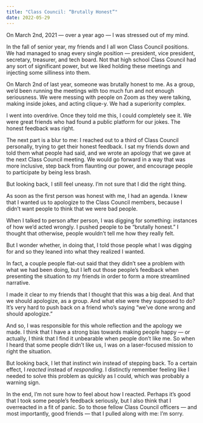 ```yaml
---
title: "Class Council: “Brutally Honest”"
date: 2022-05-29
---
```


On March 2nd, 2021 — over a year ago — I was stressed out of my mind.

In the fall of senior year, my friends and I all won Class Council positions. We had managed to snag every single position — president, vice president, secretary, treasurer, and tech board. Not that high school Class Council had any sort of significant power, but we liked holding these meetings and injecting some silliness into them.

On March 2nd of last year, someone was brutally honest to me. As a group, we’d been running the meetings with too much fun and not enough seriousness. We were messing with people on Zoom as they were talking, making inside jokes, and acting clique-y. We had a superiority complex.

I went into overdrive. Once they told me this, I could completely see it. We were great friends who had found a public platform for our jokes. The honest feedback was right.

The next part is a blur to me: I reached out to a third of Class Council personally, trying to get their honest feedback. I sat my friends down and told them what people had said, and we wrote an apology that we gave at the next Class Council meeting. We would go forward in a way that was more inclusive, step back from flaunting our power, and encourage people to participate by being less brash.

But looking back, I still feel uneasy. I’m not sure that I did the right thing.

As soon as the first person was honest with me, I had an agenda. I knew that I wanted us to apologize to the Class Council members, because I didn’t want people to think that we were bad people.

When I talked to person after person, I was digging for something: instances of how we’d acted wrongly. I pushed people to be “brutally honest.” I thought that otherwise, people wouldn’t tell me how they really felt.

But I wonder whether, in doing that, I told those people what I was digging for and so they leaned into what they realized I wanted.

In fact, a couple people flat-out said that they didn’t see a problem with what we had been doing, but I left out those people’s feedback when presenting the situation to my friends in order to form a more streamlined narrative.

I made it clear to my friends that I thought that this was a big deal. And that we should apologize, as a group. And what else were they supposed to do? It’s very hard to push back on a friend who’s saying “we’ve done wrong and should apologize.”

And so, I was responsible for this whole reflection and the apology we made. I think that I have a strong bias towards making people happy — or actually, I think that I find it unbearable when people don’t like me. So when I heard that some people didn’t like us, I was on a laser-focused mission to right the situation.

But looking back, I let that instinct win instead of stepping back. To a certain effect, I _reacted_ instead of _responding_. I distinctly remember feeling like I needed to solve this problem as quickly as I could, which was probably a warning sign.

In the end, I’m not sure how to feel about how I reacted. Perhaps it’s good that I took some people’s feedback seriously, but I also think that I overreacted in a fit of panic. So to those fellow Class Council officers — and most importantly, good friends — that I pulled along with me: I’m sorry.
